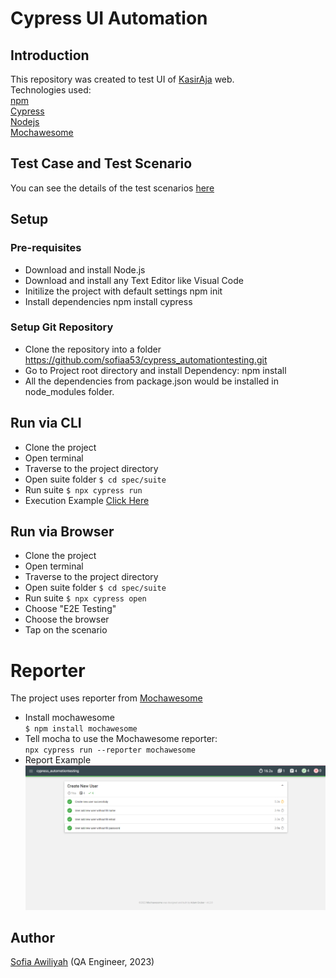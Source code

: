 # Cypress UI Automation

## Introduction
This repository was created to test UI of 
[KasirAja](https://kasirdemo.belajarqa.com/) web.
<br/> Technologies used:
<br/> [npm](https://www.npmjs.com/)
<br/> [Cypress](https://www.npmjs.com/package/cypress)
<br/> [Nodejs](https://docs.npmjs.com/downloading-and-installing-node-js-and-npm)
<br/> [Mochawesome](https://www.npmjs.com/package/mochawesome)

## Test Case and Test Scenario
You can see the details of the test scenarios [here](https://docs.google.com/spreadsheets/d/1wAXiueSYq84DZX7H31OlkchtfaIaNKk9h9cRqQwf0Uw/edit?usp=sharing)

## Setup
### Pre-requisites
- Download and install Node.js
- Download and install any Text Editor like Visual Code
- Initilize the project with default settings npm init
- Install dependencies npm install cypress

### Setup Git Repository
- Clone the repository into a folder https://github.com/sofiaa53/cypress_automationtesting.git
- Go to Project root directory and install Dependency: npm install
- All the dependencies from package.json would be installed in node_modules folder.

## Run via CLI
- Clone the project
- Open terminal
- Traverse to the project directory
- Open suite folder ```$ cd spec/suite```
- Run suite ```$ npx cypress run```
- Execution Example [Click Here](https://drive.google.com/file/d/1FdhqDv5jPL2451rOEuV_1Rp1G3QSZKzU/view?usp=sharing)

## Run via Browser
- Clone the project
- Open terminal
- Traverse to the project directory
- Open suite folder ```$ cd spec/suite```
- Run suite ```$ npx cypress open```
- Choose "E2E Testing"
- Choose the browser
- Tap on the scenario


# Reporter
The project uses reporter from [Mochawesome](https://www.npmjs.com/package/mochawesome)
- Install mochawesome <br>```$ npm install mochawesome```
- Tell mocha to use the Mochawesome reporter: <br>```npx cypress run --reporter mochawesome```
- Report Example ![Alt text](image.png)

## Author 
[Sofia Awiliyah](https://www.linkedin.com/in/sofia-awiliyah-365206192/) (QA Engineer, 2023)